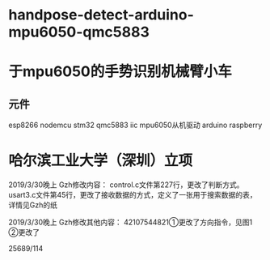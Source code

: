﻿# handpose-detect-arduino-mpu6050-qmc5883
# 于mpu6050的手势识别机械臂小车
## 元件
esp8266 nodemcu
stm32
qmc5883 iic mpu6050从机驱动
arduino
raspberry

# 哈尔滨工业大学（深圳）立项

2019/3/30晚上 Gzh修改内容：
control.c文件第227行，更改了判断方式。
usart3.c文件第45行，更改了接收数据的方式，定义了一张用于搜索数据的表，详情见Gzh的纸

2019/3/30晚上 Gzh修改其他内容：
42107544821①更改了方向指令，见图1
②更改了

25689/114
